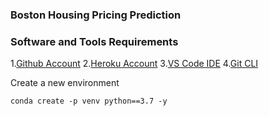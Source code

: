 ### Boston Housing Pricing Prediction

### Software and Tools Requirements

1.[Github Account](https://github.com) 2.[Heroku Account](https://www.heroku.com/) 3.[VS Code IDE](https://code.visualstudio.com/) 4.[Git CLI](https://git-scm.com/downloads)

Create a new environment

```
conda create -p venv python==3.7 -y

```
